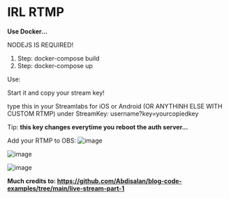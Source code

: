 # IRL RTMP

**Use Docker...**

NODEJS IS REQUIRED!

1. Step: docker-compose build
2. Step: docker-compose up

Use:

Start it and copy your stream key!

type this in your Streamlabs for iOS or Android (OR ANYTHINH ELSE WITH CUSTOM RTMP) under StreamKey: username?key=yourcopiedkey

Tip: **this key changes everytime you reboot the auth server...**

Add your RTMP to OBS:
![image](https://github.com/DieserGhost/IRLStream-RTMP/assets/144170441/10977e84-0755-4042-81a0-df9e9a0a7670)

![image](https://github.com/DieserGhost/IRLStream-RTMP/assets/144170441/ca5e67b7-7722-4e92-be66-8659c8e29ecd)

![image](https://github.com/DieserGhost/IRLStream-RTMP/assets/144170441/07a4b488-f010-4fa6-9dc0-520d39b7a41e)


**Much credits to: https://github.com/Abdisalan/blog-code-examples/tree/main/live-stream-part-1**
